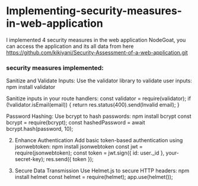 # Implementing-security-measures-in-web-application


I implemented 4 security measures in the web application NodeGoat, you can access the application and its all data from here https://github.com/kikiyani/Security-Assessment-of-a-web-application.git


### security measures implemented:

Sanitize and Validate Inputs:
Use the validator library to validate user inputs:
npm install validator

Sanitize inputs in your route handlers: const
validator = require(validator);
if (!validator.isEmail(email)) {
return res.status(400).send(Invalid email);
}

Password Hashing: Use bcrypt to hash
passwords: npm install bcrypt const
bcrypt = require(bcrypt);
const hashedPassword = await bcrypt.hash(password, 10);

2. Enhance Authentication
Add basic token-based authentication using jsonwebtoken:
npm install jsonwebtoken const jwt =
require(jsonwebtoken);
const token = jwt.sign({ id: user._id }, your-secret-key);
res.send({ token });

3. Secure Data Transmission
Use Helmet.js to secure HTTP headers:
npm install helmet const helmet
= require(helmet);
app.use(helmet());
